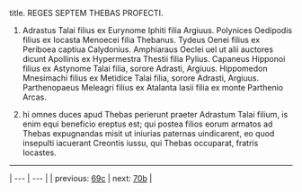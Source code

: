 title. REGES SEPTEM THEBAS PROFECTI.



1. Adrastus Talai filius ex Eurynome Iphiti filia Argiuus. Polynices Oedipodis filius ex Iocasta Menoecei filia Thebanus. Tydeus Oenei filius ex Periboea captiua Calydonius. Amphiaraus Oeclei uel ut alii auctores dicunt Apollinis ex Hypermestra Thestii filia Pylius. Capaneus Hipponoi filius ex Astynome Talai filia, sorore Adrasti, Argiuus. Hippomedon Mnesimachi filius ex Metidice Talai filia, sorore Adrasti, Argiuus. Parthenopaeus Meleagri filius ex Atalanta Iasii filia ex monte Parthenio Arcas.



2. hi omnes duces apud Thebas perierunt praeter Adrastum Talai filium, is enim equi beneficio ereptus est; qui postea filios eorum armatos ad Thebas expugnandas misit ut iniurias paternas uindicarent, eo quod insepulti iacuerant Creontis iussu, qui Thebas occuparat, fratris Iocastes.



---

| --- | --- |
| previous: [69c](../69c/) | next: [70b](../70b/) |